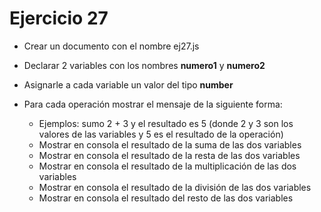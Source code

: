 # Ejercicio 27

- Crear un documento con el nombre ej27.js
- Declarar 2 variables con los nombres **numero1** y **numero2**
- Asignarle a cada variable un valor del tipo **number**

- Para cada operación mostrar el mensaje de la siguiente forma:
  - Ejemplos: sumo 2 + 3 y el resultado es 5 (donde 2 y 3 son los valores de las variables y 5 es el resultado de la operación)
  - Mostrar en consola el resultado de la suma de las dos variables
  - Mostrar en consola el resultado de la resta de las dos variables
  - Mostrar en consola el resultado de la multiplicación de las dos variables
  - Mostrar en consola el resultado de la división de las dos variables
  - Mostrar en consola el resultado del resto de las dos variables
